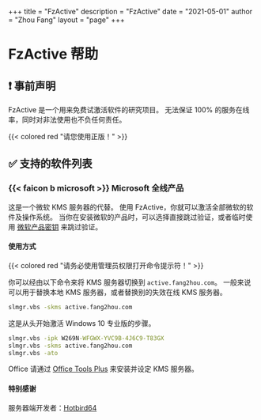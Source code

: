 +++
title = "FzActive"
description = "FzActive"
date = "2021-05-01"
author = "Zhou Fang"
layout = "page"
+++

# FzActive 帮助

## ❗ 事前声明

FzActive 是一个用来免费试激活软件的研究项目。
无法保证 100% 的服务在线率，同时对非法使用也不负任何责任。

{{< colored red "请您使用正版！" >}}

## ✅ 支持的软件列表
### {{< faicon b microsoft >}} Microsoft 全线产品

这是一个微软 KMS 服务器的代替。
使用 FzActive，你就可以激活全部微软的软件及操作系统。
当你在安装微软的产品时，可以选择直接跳过验证，或者临时使用 [微软产品密钥](https://technet.microsoft.com/en-us/library/jj612867.aspx) 来跳过验证。

#### 使用方式

{{< colored red "请务必使用管理员权限打开命令提示符！" >}}

你可以经由以下命令来将 KMS 服务器切换到 `active.fang2hou.com`。
一般来说可以用于替换本地 KMS 服务器，或者替换别的失效在线 KMS 服务器。
```cmd
slmgr.vbs -skms active.fang2hou.com
```

这是从头开始激活 Windows 10 专业版的步骤。
```cmd
slmgr.vbs -ipk W269N-WFGWX-YVC9B-4J6C9-T83GX
slmgr.vbs -skms active.fang2hou.com
slmgr.vbs -ato
```

Office 请通过 [Office Tools Plus](https://otp.landian.vip/) 来安装并设定 KMS 服务器。

#### 特别感谢
服务器端开发者：[Hotbird64](https://forums.mydigitallife.info/threads/50234-Emulated-KMS-Servers-on-non-Windows-platforms)

